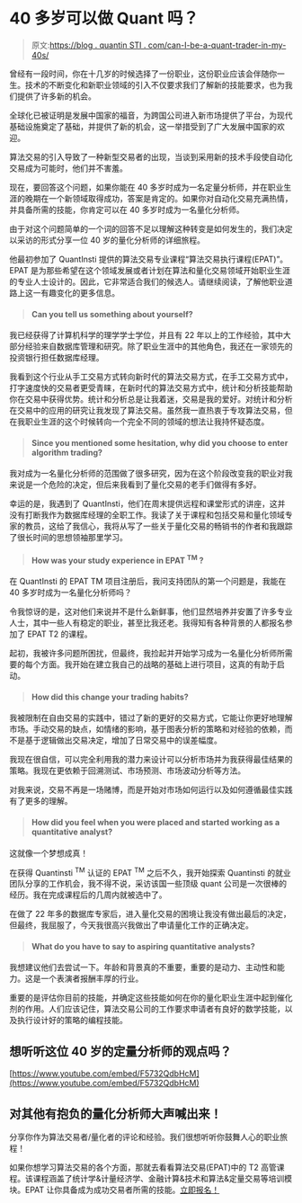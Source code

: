 # 40 多岁可以做 Quant 吗？

> 原文:[https://blog . quantin STI . com/can-I-be-a-quant-trader-in-my-40s/](https://blog.quantinsti.com/can-i-be-a-quant-trader-in-my-40s/)

曾经有一段时间，你在十几岁的时候选择了一份职业，这份职业应该会伴随你一生。技术的不断变化和新职业领域的引入不仅要求我们了解新的技能要求，也为我们提供了许多新的机会。

全球化已被证明是发展中国家的福音，为跨国公司进入新市场提供了平台，为现代基础设施奠定了基础，并提供了新的机会，这一举措受到了广大发展中国家的欢迎。

算法交易的引入导致了一种新型交易者的出现，当谈到采用新的技术手段使自动化交易成为可能时，他们并不害羞。

现在，要回答这个问题，如果你能在 40 多岁时成为一名定量分析师，并在职业生涯的晚期在一个新领域取得成功，答案是肯定的。如果你对自动化交易充满热情，并具备所需的技能，你肯定可以在 40 多岁时成为一名量化分析师。

由于对这个问题简单的一个词的回答不足以理解这种转变是如何发生的，我们决定以采访的形式分享一位 40 岁的量化分析师的详细旅程。

他最初参加了 QuantInsti 提供的算法交易专业课程“算法交易执行课程(EPAT)”。EPAT 是为那些希望在这个领域发展或者计划在算法和量化交易领域开始职业生涯的专业人士设计的。因此，它非常适合我们的候选人。请继续阅读，了解他职业道路上这一有趣变化的更多信息。

> #### Can you tell us something about yourself?

我已经获得了计算机科学的理学学士学位，并且有 22 年以上的工作经验，其中大部分经验来自数据库管理和研究。除了职业生涯中的其他角色，我还在一家领先的投资银行担任数据库经理。

我看到这个行业从手工交易方式转向新时代的算法交易方式，在手工交易方式中，打字速度快的交易者更受青睐，在新时代的算法交易方式中，统计和分析技能帮助你在交易中获得优势。统计和分析总是让我着迷，交易是我的爱好。对统计和分析在交易中的应用的研究让我发现了算法交易。虽然我一直热衷于专攻算法交易，但在我职业生涯的这个时候转向一个完全不同的领域的想法让我持怀疑态度。

> #### Since you mentioned some hesitation, why did you choose to enter algorithm trading?

我对成为一名量化分析师的范围做了很多研究，因为在这个阶段改变我的职业对我来说是一个危险的决定，但后来我看到了量化交易的老手们做得有多好。

幸运的是，我遇到了 QuantInsti，他们在周末提供远程和课堂形式的讲座，这并没有打断我作为数据库经理的全职工作。我读了关于课程和包括交易和量化领域专家的教员，这给了我信心，我将从写了一些关于量化交易的畅销书的作者和我跟踪了很长时间的思想领袖那里学习。

> #### How was your study experience in EPAT <sup>TM</sup> ?

在 QuantInsti 的 EPAT TM 项目注册后，我问支持团队的第一个问题是，我能在 40 多岁时成为一名量化分析师吗？

令我惊讶的是，这对他们来说并不是什么新鲜事，他们显然培养并安置了许多专业人士，其中一些人有稳定的职业，甚至比我还老。我得知有各种背景的人都报名参加了 EPAT T2 的课程。

起初，我被许多问题所困扰，但最终，我捡起并开始学习成为一名量化分析师所需要的每个方面。我开始在建立我自己的战略的基础上进行项目，这真的有助于启动。

> #### How did this change your trading habits?

我被限制在自由交易的实践中，错过了新的更好的交易方式，它能让你更好地理解市场。手动交易的缺点，如情绪的影响，基于图表分析的策略和对经验的依赖，而不是基于逻辑做出交易决定，增加了日常交易中的误差幅度。

我现在很自信，可以完全利用我的潜力来设计可以分析市场并为我获得最佳结果的策略。我现在更依赖于回溯测试、市场预测、市场波动分析等方法。

对我来说，交易不再是一场赌博，而是开始对市场如何运行以及如何遵循最佳实践有了更多的理解。

> #### How did you feel when you were placed and started working as a quantitative analyst?

这就像一个梦想成真！

在获得 Quantinsti <sup>TM</sup> 认证的 EPAT <sup>TM</sup> 之后不久，我开始探索 Quantinsti 的就业团队分享的工作机会，我不得不说，采访该国一些顶级 quant 公司是一次很棒的经历。我在完成课程后的几周内就被选中了。

在做了 22 年多的数据库专家后，进入量化交易的困境让我没有做出最后的决定，但最终，我屈服了，今天我很高兴我做出了申请量化工作的正确决定。

> #### What do you have to say to aspiring quantitative analysts?

我想建议他们去尝试一下。年龄和背景真的不重要，重要的是动力、主动性和能力。这是一个表演者报酬丰厚的行业。

重要的是评估你目前的技能，并确定这些技能如何在你的量化职业生涯中起到催化剂的作用。人们应该记住，算法交易公司的工作要求申请者有良好的数学技能，以及执行设计好的策略的编程技能。

## 想听听这位 40 岁的定量分析师的观点吗？

[https://www.youtube.com/embed/F5732QdbHcM](https://www.youtube.com/embed/F5732QdbHcM)

## 对其他有抱负的量化分析师大声喊出来！

分享你作为算法交易者/量化者的评论和经验。我们很想听听你鼓舞人心的职业旅程！

如果你想学习算法交易的各个方面，那就去看看算法交易(EPAT)中的 T2 高管课程。该课程涵盖了统计学&计量经济学、金融计算&技术和算法&定量交易等培训模块。EPAT 让你具备成为成功交易者所需的技能。[立即报名！](https://www.quantinsti.com/epat/)